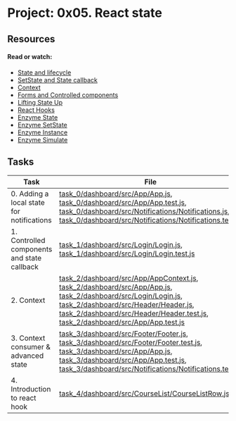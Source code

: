# Project: 0x05. React state

## Resources

#### Read or watch:

- [State and lifecycle](https://intranet.alxswe.com/rltoken/rL2YOlSKI2HlcenyNz5cqQ)
- [SetState and State callback](https://intranet.alxswe.com/rltoken/AeohbCmE3m-m-xgABFWgIA)
- [Context](https://intranet.alxswe.com/rltoken/SZ1mD7nEblEVUPrrN6SrRA)
- [Forms and Controlled components](https://intranet.alxswe.com/rltoken/lBhcM3C1FOwY7uGYyNMclg)
- [Lifting State Up](https://intranet.alxswe.com/rltoken/iZ1dULJUZE85Lh0-yTSpYg)
- [React Hooks](https://intranet.alxswe.com/rltoken/4lSNYIQ67BkW53J7kGCccQ)
- [Enzyme State](https://intranet.alxswe.com/rltoken/rSRoY2jGlahlH8KkZDWK0w)
- [Enzyme SetState](https://intranet.alxswe.com/rltoken/D9kg4M6VVxAga9-iJVgsYg)
- [Enzyme Instance](https://intranet.alxswe.com/rltoken/wqn34UANx7UE2nkolU-ntg)
- [Enzyme Simulate](https://intranet.alxswe.com/rltoken/GdM5eK75XXsl1EVqAJ4q5w)

## Tasks

| Task                                        | File                                                                                                                                                                                                                                                                                                                                                                                                                                                                                                 |
| ------------------------------------------- | ---------------------------------------------------------------------------------------------------------------------------------------------------------------------------------------------------------------------------------------------------------------------------------------------------------------------------------------------------------------------------------------------------------------------------------------------------------------------------------------------------- |
| 0. Adding a local state for notifications   | [task_0/dashboard/src/App/App.js](./task_0/dashboard/src/App/App.js), [task_0/dashboard/src/App/App.test.js](./task_0/dashboard/src/App/App.test.js), [task_0/dashboard/src/Notifications/Notifications.js](./task_0/dashboard/src/Notifications/Notifications.js), [task_0/dashboard/src/Notifications/Notifications.test.js](./task_0/dashboard/src/Notifications/Notifications.test.js)                                                                                                           |
| 1. Controlled components and state callback | [task_1/dashboard/src/Login/Login.js](./task_1/dashboard/src/Login/Login.js), [task_1/dashboard/src/Login/Login.test.js](./task_1/dashboard/src/Login/Login.test.js)                                                                                                                                                                                                                                                                                                                                 |
| 2. Context                                  | [task_2/dashboard/src/App/AppContext.js](./task_2/dashboard/src/App/AppContext.js), [task_2/dashboard/src/App/App.js](./task_2/dashboard/src/App/App.js), [task_2/dashboard/src/Login/Login.js](./task_2/dashboard/src/Login/Login.js), [task_2/dashboard/src/Header/Header.js](./task_2/dashboard/src/Header/Header.js), [task_2/dashboard/src/Header/Header.test.js](./task_2/dashboard/src/Header/Header.test.js), [task_2/dashboard/src/App/App.test.js](./task_2/dashboard/src/App/App.test.js) |
| 3. Context consumer & advanced state        | [task_3/dashboard/src/Footer/Footer.js](./task_3/dashboard/src/Footer/Footer.js), [task_3/dashboard/src/Footer/Footer.test.js](./task_3/dashboard/src/Footer/Footer.test.js), [task_3/dashboard/src/App/App.js](./task_3/dashboard/src/App/App.js), [task_3/dashboard/src/App/App.test.js](./task_3/dashboard/src/App/App.test.js), [task_3/dashboard/src/Notifications/Notifications.test.js](./task_3/dashboard/src/Notifications/Notifications.test.js)                                           |
| 4. Introduction to react hook               | [task_4/dashboard/src/CourseList/CourseListRow.js](./task_4/dashboard/src/CourseList/CourseListRow.js)                                                                                                                                                                                                                                                                                                                                                                                               |
